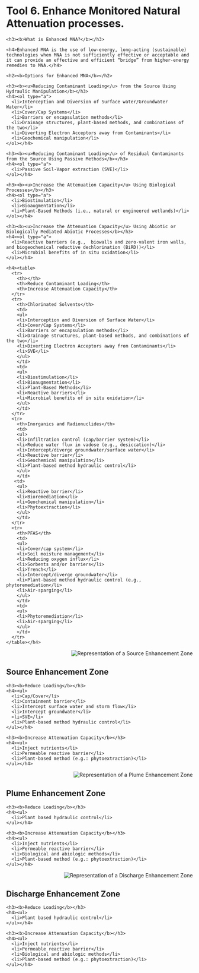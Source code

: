 
<h1 class="fit-head" style="font-weight: bold;" >Tool 6. Enhance Monitored Natural Attenuation processes.</h1>

<div class="row form-group">

  <div class="col-md-6">
  
    <h3><b>What is Enhanced MNA?</b></h3>
    
    <h4>Enhanced MNA is the use of low-energy, long-acting (sustainable) technologies when MNA is not sufficiently effective or acceptable and it can provide an effective and efficient “bridge” from higher-energy remedies to MNA.</h4>
    
    <h2><b>Options for Enhanced MNA</b></h2>
    
    <h3><b><u>Reducing Contaminant Loading</u> from the Source Using Hydraulic Manipulation</b></h3>
    <h4><ol type="a">
      <li>Interception and Diversion of Surface water/Groundwater Water</li>
      <li>Cover/Cap Systems</li>
      <li>Barriers or encapsulation methods</li>
      <li>Drainage structures, plant-based methods, and combinations of the two</li>
      <li>Diverting Electron Acceptors away from Contaminants</li>
      <li>Geochemical manipulation</li>
    </ol></h4>
    
    <h3><b><u>Reducing Contaminant Loading</u> of Residual Contaminants from the Source Using Passive Methods</b></h3>
    <h4><ol type="a">
      <li>Passive Soil-Vapor extraction (SVE)</li>
    </ol></h4>
    
    <h3><b><u>Increase the Attenuation Capacity</u> Using Biological Processes</b></h3>
    <h4><ol type="a">
      <li>Biostimulation</li>
      <li>Bioaugmentation</li>
      <li>Plant-Based Methods (i.e., natural or engineered wetlands)</li>
    </ol></h4>
    
    <h3><b><u>Increase the Attenuation Capacity</u> Using Abiotic or Biologically Mediated Abiotic Processes</b></h3>
    <h4><ol type="a">
      <li>Reactive barriers (e.g.,  biowalls and zero-valent iron walls, and biogeochemical reductive dechlorination (BiRD))</li>
      <li>Microbial benefits of in situ oxidation</li>
    </ol></h4>

  </div>
  
  <div class="col-md-6">
  
    <h4><table>
      <tr>
        <th></th>
        <th>Reduce Contaminant Loading</th>
        <th>Increase Attenuation Capacity</th>
      </tr>
      <tr>
        <th>Chlorinated Solvents</th>
        <td>
        <ul>
        <li>Interception and Diversion of Surface Water</li>
        <li>Cover/Cap Systems</li>
        <li>Barriers or encapsulation methods</li>
        <li>Drainage structures, plant-based methods, and combinations of the two</li>
        <li>Diverting Electron Acceptors away from Contaminants</li>
        <li>SVE</li>
        </ul>
        </td>
        <td>
        <ul>
        <li>Biostimulation</li>
        <li>Bioaugmentation</li>
        <li>Plant-Based Methods</li>
        <li>Reactive barriers</li>
        <li>Microbial benefits of in situ oxidation</li>
        </ul>
        </td>
      </tr>
      <tr>
        <th>Inorganics and Radionuclides</th>
        <td>
        <ul>
        <li>Infiltration control (cap/barrier system)</li>
        <li>Reduce water flux in vadose (e.g., desiccation)</li>
        <li>Intercept/diverge groundwater/surface water</li>
        <li>Reactive barrier</li>
        <li>Geochemical manipulation</li>
        <li>Plant-based method hydraulic control</li>
        </ul>
        </td>
       <td>
        <ul>
        <li>Reactive barrier</li>
        <li>Bioremediation</li>
        <li>Geochemical manipulation</li>
        <li>Phytoextraction</li>
        </ul>
        </td>
      </tr>
      <tr>
        <th>PFAS</th>
        <td>
        <ul>
        <li>Cover/cap system</li>
        <li>Soil moisture management</li>
        <li>Reducing oxygen influx</li>
        <li>Sorbents and/or barriers</li>
        <li>Trench</li>
        <li>Intercept/diverge groundwater</li>
        <li>Plant-based method hydraulic control (e.g., phytoremediation</li>
        <li>Air-sparging</li>
        </ul>
        </td>
        <td>
        <ul>
        <li>Phytoremediation</li>
        <li>Air-sparging</li>
        </ul>
        </td>
      </tr>
    </table></h4>

  
  </div>
  
</div>
  
<div class="row form-group">

  <div class="col-md-6" style = "text-align: right;">
  
  <img src="06_MNA/images/Source_Enhancement.png" alt="Representation of a Source Enhancement Zone" />
  
  </div>
  
  <div class="col-md-6">
  
  <h2><b>Source Enhancement Zone</b></h2>
    
    <h3><b>Reduce Loading</b></h3>
    <h4><ul>
      <li>Cap/Cover</li>
      <li>Containment barrier</li>
      <li>Intercept surface water and storm flow</li>
      <li>Intercept groundwater</li>
      <li>SVE</li>
      <li>Plant-based method hydraulic control</li>
    </ul></h4>
    
    <h3><b>Increase Attenuation Capacity</b></h3>
    <h4><ul>
      <li>Inject nutrients</li>
      <li>Permeable reactive barrier</li>
      <li>Plant-based method (e.g.: phytoextraction)</li>
    </ul></h4>
    
  </div>

</div>

<div class="row form-group">

  <div class="col-md-6" style = "text-align: right;">
  
  <img src="06_MNA/images/Plume_Enhancement.png" alt="Representation of a Plume Enhancement Zone" />
  
  </div>
  
  <div class="col-md-6">
  
  <h2><b>Plume Enhancement Zone</b></h2>
    
    <h3><b>Reduce Loading</b></h3>
    <h4><ul>
      <li>Plant based hydraulic control</li>
    </ul></h4>
    
    <h3><b>Increase Attenuation Capacity</b></h3>
    <h4><ul>
      <li>Inject nutrients</li>
      <li>Permeable reactive barrier</li>
      <li>Biological and abiologic methods</li>
      <li>Plant-based method (e.g.: phytoextraction)</li>
    </ul></h4>
    
  </div>

</div>

<div class="row form-group">

  <div class="col-md-6" style = "text-align: right;">
  
  <img src="06_MNA/images/Discharge_Enhancement.png" alt="Representation of a Discharge Enhancement Zone" />
  
  </div>
  
  <div class="col-md-6">
  
  <h2><b>Discharge Enhancement Zone</b></h2>
    
    <h3><b>Reduce Loading</b></h3>
    <h4><ul>
      <li>Plant based hydraulic control</li>
    </ul></h4>
    
    <h3><b>Increase Attenuation Capacity</b></h3>
    <h4><ul>
      <li>Inject nutrients</li>
      <li>Permeable reactive barrier</li>
      <li>Biological and abiologic methods</li>
      <li>Plant-based method (e.g.: phytoextraction)</li>
    </ul></h4>
    
  </div>

</div>


<h3>&nbsp;</h3>
